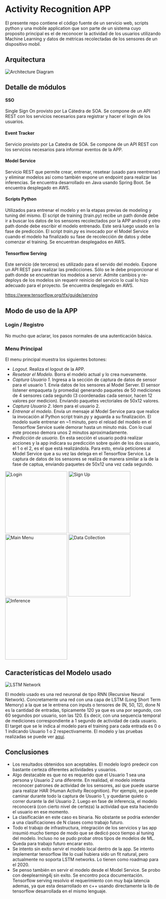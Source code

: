 # Activity Recognition APP

El presente repo contiene el código fuente de un servicio web, scripts python y una mobile application 
que son parte de un sistema cuyo proposito principal es el de reconocer la actividad de los usuarios 
utilizando Machine Learning y datos de métricas recolectadas de los sensores de un dispositivo mobil.

## Arquitectura
![Architecture Diagram](DOC/activity-recgnition-architecture.png)

## Detalle de módulos

#### SSO
Single Sign On provisto por La Cátedra de SOA. Se compone de un API REST con los servicios necesarios para registrar y hacer el login de los usuarios.

#### Event Tracker
Servicio provisto por La Catedra de SOA. Se compone de un API REST con los servicios necesarios para informar eventos de la APP.

#### Model Service
Servicio REST que permite crear, entrenar, resetear (usado para reentrenar) y eliminar modelos así como también expone un endpoint para realizar las inferencias.
Se encuentra desarrollado en Java usando Spring Boot.
Se encuentra desplegado en AWS.

#### Scripts Python
Utilizados para entrenar el modelo y en la etapas previas de modeling y tuning del mismo. 
El script de training (train.py) recibe un path donde debe ir a buscar los datos de los sensores 
recolectados por la APP android y otro path donde debe escribir el modelo entrenado. Este será luego 
usado en la fase de predicción.
El script *train.py* es invocado por el Model Service cuando el modelo ha finalizado su fase de 
recolección de datos y debe comenzar el training.
Se encuentran desplegados en AWS.


#### Tensorflow Serving 
Este servicio (de terceros) es utilizado para el servido del modelo. 
Expone un API REST para realizar las predicciones. Sólo se le debe proporcionar el path donde se 
encuentran los modelos a servir. Admite cambios y re-deploys de los modelos sin requerir reinicio 
del servicio lo cual lo hizo adecuado para el proyecto. 
Se encuentra desplegado en AWS.

https://www.tensorflow.org/tfx/guide/serving

## Modo de uso de la APP

### Login / Registro
No mucho que aclarar, los pasos normales de una autenticación básica.

### Menu Principal
El menu principal muestra los siguientes botones:
* *Logout*. Realiza el logout de la APP. 
* *Resetear el Modelo*. Borra el modelo actual y lo crea nuevamente. 
* *Captura Usuario 1*. Ingresa a la sección de captura de datos de sensor para el usuario 1. 
Envia datos de los sensores al Model Server. El sensor listener empaqueta (y promedia) generando 
paquetes de 50 mediciones de 4 sensores cada segundo (3 coordenadas cada sensor, hacen 12 valores por medicion). 
Enviando paquetes vectoriales de 50x12 valores.   
* *Captura Usuario 2*. Idem para el usuario 2.
* *Entrenar el modelo*. Envía un mensaje al Model Service para que realice la invocación al Python 
script train.py y aguarda a su finalización. El modelo suele entrenar en ~1 minuto, pero el reload 
del modelo en el Tensorflow Service suele demorar hasta un minuto más. Con lo cual este proceso 
demora unos 2 minutos aproximadamente.
* *Predicción de usuario*. En esta sección el usuario podrá realizar acciones y la app indicara su 
predicción sobre quién de los dos usuario, el 1 o el 2, es el que está realizándola. 
Para esto, envía peticiones al Model Service que a su vez las delega en el Tensorflow Service. 
La captura de datos de los sensores se realiza de manera similar a la de la fase de captua, 
enviando paquetes de 50x12 una vez cada segundo.

<img alt="Login" src="DOC/login.jpeg" width="200">
<img alt="Sign Up" src="DOC/signup.jpeg" width="200">
<img alt="Main Menu" src="DOC/menu.jpeg" width="200">
<img alt="Data Collection" src="DOC/data-collection.jpeg" width="200">
<img alt="Inference" src="DOC/inference.jpeg" width="200">


## Características del Modelo usado
![LSTM Network](DOC/LSTM.png)

El modelo usado es una red neuronal de tipo RNN (Recursive Neural Network). Concretamente una red 
con una capa de LSTM (Long Short Term Memory) a la que se le entrena con inputs o tensores de (N, 50, 12),
done N es la cantidad de entradas, tipicamente 120 ya que es una por segundo, con 60 segundos por usuario, son las 
120. Es decir, con una sequencia temporal de mediciones correspondiente a 1 segundo de actividad de 
cada usuario. 
El target que se le indica al modelo para el training para cada entrada es 0 o 1 indicando Usuario 
1 o 2 respectivamente. El modelo y las pruebas realizadas se puede ver [aquí](/CODIGO/models/modeling.ipynb). 


## Conclusiones
* Los resultados obtenidos son aceptables. El modelo logró predecir con bastante certeza diferentes actividades y usuarios.
* Algo destacable es que no es requerido que el Usuario 1 sea una persona y Usuario 2 una diferente. En realidad, el modelo intenta reconocer patrones de actividad de 
los sensores, asi que puede usarse para realizar HAR (Human Activity Recognition). 
Por ejemplo, se puede caminar durante todo la captura de Usuario 1, y quedarse quieto o correr durante la del Usuario 2. 
Luego en fase de inferencia, el modelo reconocerá (con cierto nivel de certeza) la actividad que esta haciendo el usuario en ese momento. 
* La clasificacián en este caso es binaria. No obstante se podria extender a una clasificaciones de N clases como trabajo futuro.
* Todo el trabajo de infrastructura, integración de los servicios y las app insumió mucho tiempo de modo que 
se dedicó poco tiempo al tuning del modelo. Incluso no se pudo probar otros tipos de modelos de ML. Queda para trabajo futuro encarar esto.
* Se intento sin exito servir el modelo local dentro de la app. Se intento implementar tensorflow lite
lo cual hubiera sido un fit natural, pero actualmente no soporta LSTM networks. Lo tienen como roadmap para el 2020.
* Se penso también en servir el modelo desde el Model Service. Se probo con deeplearning4j sin exito. Se encontro poca documentación. 
Tensorflow serving resolvio el requerimiento con muy baja latencia ademas, ya que esta desarrollado en c++ usando directamente 
la lib de tensorflow desarrollada en el mismo lenguaje. 




























